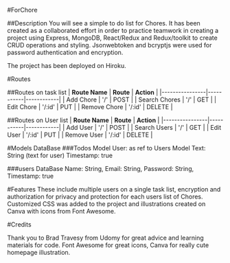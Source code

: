 #ForChore

##Description
You will see a simple to do list for Chores. It has been created as a collaborated effort in order to practice teamwork in creating a project using Express, MongoDB, React/Redux and Redux/toolkit to create CRUD operations and styling. Jsonwebtoken and bcryptjs were used for password authentication and encryption.

The project has been deployed on Hiroku.

#Routes

##Routes on task list
| **Route Name** | **Route** | **Action** |
|----------------|-----------|------------|
| Add Chore      | '/'       | POST       |
| Search Chores  | '/'       | GET        |
| Edit Chore     | '/:id'    | PUT        |
| Remove Chore   | '/:id'    | DELETE     |

##Routes on User list
| **Route Name** | **Route** | **Action** |
|----------------|-----------|------------|
| Add User       | '/'       | POST       |
| Search Users   | '/'       | GET        |
| Edit User      | '/:id'    | PUT        |
| Remove User    | '/:id'    | DELETE     |

#Models DataBase
###Todos Model
User: as ref to Users Model
Text: String (text for user)
Timestamp: true


###users DataBase
Name: String,
Email: String,
Password: String,
Timestamp: true





#Features
These include multiple users on a single task list, encryption and authorization for privacy and protection for each users list of Chores. Customized CSS was added to the project and illustrations created on Canva with icons from Font Awesome.

#Credits

Thank you to Brad Travesy from Udomy for great advice and learning materials for code. Font Awesome for great icons, Canva for really cute homepage illustration.
